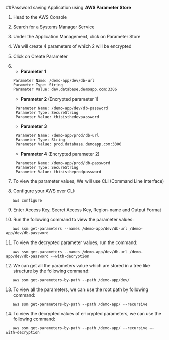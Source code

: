 ##Password saving Application using **AWS Parameter Store**


1. Head to the AWS Console
   
2. Search for a Systems Manager Service

3. Under the Application Management, click on Parameter Store

4. We will create 4 parameters of which 2 will be encrypted

5. Click on Create Parameter

6. -  **Parameter 1**
    ```
    Parameter Name: /demo-app/dev/db-url
    Parameter Type: String
    Parameter Value: dev.database.demoapp.com:3306
    ```
    
   -  **Parameter 2** (Encrypted parameter 1)
   ```
    Parameter Name: /demo-app/dev/db-password
    Parameter Type: SecureString
    Parameter Value: thisisthedevpassword
    ```

   -  **Parameter 3**
   ```
    Parameter Name: /demo-app/prod/db-url
    Parameter Type: String
    Parameter Value: prod.database.demoapp.com:3306
    ```

   -  **Parameter 4** (Encrypted parameter 2)
   ```
    Parameter Name: /demo-app/prod/db-password
    Parameter Type: SecureString
    Parameter Value: thisistheprodpassword
    ```
  
7. To view the parameter values, We will use CLI (Command Line Interface)

8. Configure your AWS over CLI:
```
   aws configure
```

9. Enter Access Key, Secret Access Key, Region-name and Output Format

10. Run the following command to view the parameter values: 
``` 
   aws ssm get-parameters --names /demo-app/dev/db-url /demo-app/dev/db-password
```

11. To view the decrypted parameter values, run the command:
```
   aws ssm get-parameters --names /demo-app/dev/db-url /demo-app/dev/db-password --with-decryption
```

12. We can get all the parameters value which are stored in a tree like structure by the following command:
```
   aws ssm get-parameters-by-path --path /demo-app/dev/
```

13. To view all the parameters, we can use the root path by following command:
```
   aws ssm get-parameters-by-path --path /demo-app/ --recursive
```

14. To view the decrypted values of encrypted parameters, we can use the following command:
```
   aws ssm get-parameters-by-path --path /demo-app/ --recursive –-with-decryption
```

